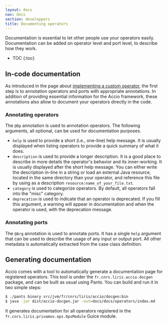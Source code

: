 ```yaml
---
layout: docs
nav: docs
section: developpers
title: Documenting operators
---
```


Documentation is essential to let other people use your operators easily.
Documentation can be added on operator level and port level, to describe how they work.

* TOC
{:toc}

## In-code documentation

As introduced in the page about [implementing a custom operator](operator.html), the first step is to annotation operators and ports with appropriate annotations.
In addition of providing essential information for the Accio framework, these annotations also allow to document your operators directly in the code.

### Annotating operators

The `@Op` annotation is used to annotation operators.
The following arguments, all optional, can be used for documentation purposes.

  * `help` is used to provide a short (i.e., one-line) help message.
  It is usually displayed when listing operators to provide a quick summary of what it does.
  * `description` is used to provide a longer description.
  It is a good place to describe in more details the operator's behavior and its inner-working.
  It is usually displayed after the short help message.
  You can either write the description in-line in a string or load an external Java resource, located in the same directory than your operator, and reference this file by using as a description `resource:name_of_your_file.txt`.
  * `category` is used to categorize operators.
  By default, all operators fall into the "misc" category.
  * `deprecation` is used to indicate that an operator is deprecated.
  If you fill this argument, a warning will appear in documentation and when the operator is used, with the deprecation message.


### Annotating ports

The `@Arg` annotation is used to annotate ports.
It has a single `help` argument that can be used to describe the usage of any input or output port.
All other metadata is automatically extracted from the case class definition.

## Generating documentation

Accio comes with a tool to automatically generate a documentation page for registered operators.
This tool is under the `fr.cnrs.liris.accio.docgen` package, and can be built as usual using Pants.
You can build and run it in two simple steps:

```bash
$ ./pants binary src/jvm/fr/cnrs/liris/accio/docgen:bin
$ java -jar dist/accio-docgen.jar -out=docs/docs/operators/index.md
```

It generates documentation for all operators registered in the `fr.cnrs.liris.privamov.ops.OpsModule` Guice module.
